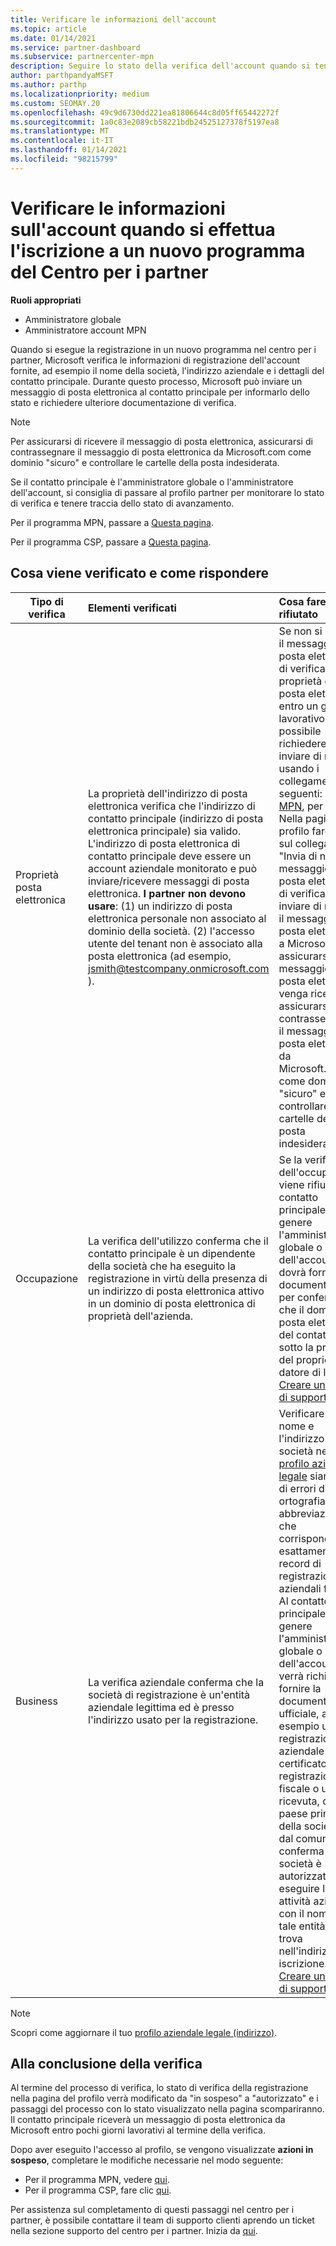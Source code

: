 ```yaml
---
title: Verificare le informazioni dell'account
ms.topic: article
ms.date: 01/14/2021
ms.service: partner-dashboard
ms.subservice: partnercenter-mpn
description: Seguire lo stato della verifica dell'account quando si tenta di eseguire la registrazione in un nuovo programma per i partner Center. Informazioni su come fornire informazioni aggiuntive, se necessario.
author: parthpandyaMSFT
ms.author: parthp
ms.localizationpriority: medium
ms.custom: SEOMAY.20
ms.openlocfilehash: 49c9d6730dd221ea81806644c8d05ff65442272f
ms.sourcegitcommit: 1a0c83e2089cb58221bdb24525127378f5197ea8
ms.translationtype: MT
ms.contentlocale: it-IT
ms.lasthandoff: 01/14/2021
ms.locfileid: "98215799"
---
```

# <a name="verify-your-account-information-when-you-enroll-in-a-new-partner-center-program"></a>Verificare le informazioni sull'account quando si effettua l'iscrizione a un nuovo programma del Centro per i partner

**Ruoli appropriati**

- Amministratore globale
- Amministratore account MPN

Quando si esegue la registrazione in un nuovo programma nel centro per i partner, Microsoft verifica le informazioni di registrazione dell'account fornite, ad esempio il nome della società, l'indirizzo aziendale e i dettagli del contatto principale. Durante questo processo, Microsoft può inviare un messaggio di posta elettronica al contatto principale per informarlo dello stato e richiedere ulteriore documentazione di verifica.

>[!NOTE]
>Per assicurarsi di ricevere il messaggio di posta elettronica, assicurarsi di contrassegnare il messaggio di posta elettronica da Microsoft.com come dominio "sicuro" e controllare le cartelle della posta indesiderata.

Se il contatto principale è l'amministratore globale o l'amministratore dell'account, si consiglia di passare al profilo partner per monitorare lo stato di verifica e tenere traccia dello stato di avanzamento.

Per il programma MPN, passare a [Questa pagina](https://partner.microsoft.com/pcv/accountsettings/connectedpartnerprofile).

Per il programma CSP, passare a [Questa pagina](https://partner.microsoft.com/pcv/accountsettings/partnerprofile).


## <a name="what-is-verified-and-how-to-respond"></a>Cosa viene verificato e come rispondere

|**Tipo di verifica**   |**Elementi verificati**   |**Cosa fare se rifiutato**   |
|----------------------------|:-----------------------------------|:--------------------------------------|
|Proprietà posta elettronica   |La proprietà dell'indirizzo di posta elettronica verifica che l'indirizzo di contatto principale (indirizzo di posta elettronica principale) sia valido. L'indirizzo di posta elettronica di contatto principale deve essere un account aziendale monitorato e può inviare/ricevere messaggi di posta elettronica. **I partner non devono usare**: (1) un indirizzo di posta elettronica personale non associato al dominio della società. (2) l'accesso utente del tenant non è associato alla posta elettronica (ad esempio, jsmith@testcompany.onmicrosoft.com ).  |Se non si riceve il messaggio di posta elettronica di verifica della proprietà della posta elettronica entro un giorno lavorativo, è possibile richiedere di inviare di nuovo usando i collegamenti seguenti: per [MPN](https://partner.microsoft.com/pcv/accountsettings/connectedpartnerprofile), per [CSP](https://partner.microsoft.com/pcv/accountsettings/partnerprofile). Nella pagina profilo fare clic sul collegamento "Invia di nuovo il messaggio di posta elettronica di verifica" per inviare di nuovo il messaggio di posta elettronica a Microsoft. Per assicurarsi che il messaggio di posta elettronica venga ricevuto, assicurarsi di contrassegnare il messaggio di posta elettronica da Microsoft.com come dominio "sicuro" e controllare le cartelle della posta indesiderata.|
|Occupazione |La verifica dell'utilizzo conferma che il contatto principale è un dipendente della società che ha eseguito la registrazione in virtù della presenza di un indirizzo di posta elettronica attivo in un dominio di posta elettronica di proprietà dell'azienda.|Se la verifica dell'occupazione viene rifiutata, il contatto principale (in genere l'amministratore globale o dell'account) dovrà fornire la documentazione per confermare che il dominio di posta elettronica del contatto è sotto la proprietà del proprio datore di lavoro. [Creare un ticket di supporto](https://partner.microsoft.com/dashboard/support/csp/servicerequests/create?stage=2&topicid=c34a5c81-a111-476d-11a4-81c808c37a6b).|
|Business   | La verifica aziendale conferma che la società di registrazione è un'entità aziendale legittima ed è presso l'indirizzo usato per la registrazione.|Verificare che il nome e l'indirizzo della società nel [profilo aziendale legale](https://partner.microsoft.com/pcv/accountsettings/connectedpartnerprofile) siano privi di errori di ortografia e abbreviazioni e che corrispondano esattamente ai record di registrazione aziendali formali. Al contatto principale (in genere l'amministratore globale o dell'account) verrà richiesto di fornire la documentazione ufficiale, ad esempio una registrazione aziendale o un certificato di registrazione fiscale o una ricevuta, dal paese principale della società o dal comune che conferma che la società è autorizzata a eseguire le attività aziendali con il nome di tale entità e si trova nell'indirizzo di iscrizione. [Creare un ticket di supporto](https://partner.microsoft.com/dashboard/support/csp/servicerequests/create?stage=2&topicid=52ac28f3-d58f-99d9-9846-3df5a6477c54)|

>[!NOTE]
>Scopri come aggiornare il tuo [profilo aziendale legale (indirizzo)](update-your-partner-profile.md).

## <a name="when-verification-concludes"></a>Alla conclusione della verifica

Al termine del processo di verifica, lo stato di verifica della registrazione nella pagina del profilo verrà modificato da "in sospeso" a "autorizzato" e i passaggi del processo con lo stato visualizzato nella pagina scompariranno.
Il contatto principale riceverà un messaggio di posta elettronica da Microsoft entro pochi giorni lavorativi al termine della verifica. 

Dopo aver eseguito l'accesso al profilo, se vengono visualizzate **azioni in sospeso**, completare le modifiche necessarie nel modo seguente:

- Per il programma MPN, vedere [qui](https://partner.microsoft.com/pcv/accountsettings/connectedpartnerprofile).  
- Per il programma CSP, fare clic [qui](https://partner.microsoft.com/pcv/accountsettings/partnerprofile).

Per assistenza sul completamento di questi passaggi nel centro per i partner, è possibile contattare il team di supporto clienti aprendo un ticket nella sezione supporto del centro per i partner.  Inizia da [qui](https://partner.microsoft.com/dashboard/support/servicerequests/create?stage=2&topicid=21655de7-7dbb-4927-33a2-f60f45feadf3).


